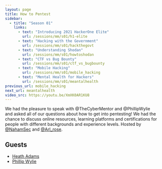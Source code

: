 ```yaml
---
layout: page
title: How to Pentest
sidebar:
  - title: "Season 01"
    links:
      - text: "Introducing 2021 HackerOne Elite"
        url: /sessions/mm/s01/h1-elite
      - text: "Hacking with the Government"
        url: /sessions/mm/s01/hackthegovt
      - text: "Understanding Shodan"
        url: /sessions/mm/s01/howtoshodan
      - text: "CTF vs Bug Bounty"
        url: /sessions/mm/s01/ctf_vs_bugbounty
      - text: "Mobile Hacking"
        url: /sessions/mm/s01/mobile_hacking
      - text: "Mental Health for Hackers"
        url: /sessions/mm/s01/meantalhealth
previous_url: mobile_hacking
next_url: meantalhealth
video_src: https://youtu.be/XmXK0AR1KU8
---
```


We had the pleasure to speak with @TheCyberMentor and @PhillipWylie and asked all of our questions about how to get into pentesting! We had the chance to discuss online resources, learning platforms and certifications for people with different backgrounds and experience levels. Hosted by [@NahamSec](https://twitter.com/NahamSec) and [@Arl_rose](https://twitter.com/arl_rose).

Guests
-----------------

- [Heath Adams](https://twitter.com/TheCyberMentor)
- [Phillip Wylie](https://twitter.com/PhillipWylie)
